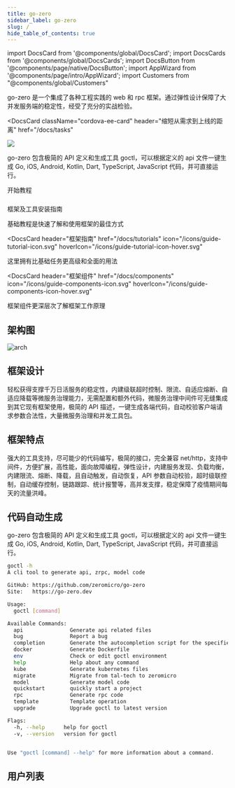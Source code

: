 ```yaml
---
title: go-zero
sidebar_label: go-zero
slug: /
hide_table_of_contents: true
---
```


import DocsCard from '@components/global/DocsCard';
import DocsCards from '@components/global/DocsCards';
import DocsButton from '@components/page/native/DocsButton';
import AppWizard from '@components/page/intro/AppWizard';
import Customers from "@components/global/Customers"

<head>
  <title>Open-Source UI Toolkit to Create Your Own Mobile Apps</title>
  <meta
    name="description"
    content="go-zero 是一个集成了各种工程实践的 web 和 rpc 框架。通过弹性设计保障了大并发服务端的稳定性，经受了充分的实战检验。"
  />
  <link rel="canonical" href="https://go-zero.dev" />
  <link rel="alternate" href="https://go-zero.dev" hreflang="x-default" />
  <link rel="alternate" href="https://go-zero.dev" hreflang="en" />
  <meta property="og:url" content="https://go-zero.dev" />
</head>

go-zero 是一个集成了各种工程实践的 web 和 rpc 框架。通过弹性设计保障了大并发服务端的稳定性，经受了充分的实战检验。

<intro-end />

<DocsCard
  className="cordova-ee-card"
  header="缩短从需求到上线的距离"
  href="/docs/tasks"
>
  <div>
    <img src="/logos/logo.svg" class="cordova-ee-img" />
    <p>
      go-zero 包含极简的 API 定义和生成工具 goctl，可以根据定义的 api 文件一键生成 Go, iOS, Android, Kotlin, Dart, TypeScript, JavaScript 代码，并可直接运行。
    </p>
    <DocsButton className="native-ee-detail">开始教程</DocsButton>
  </div>
</DocsCard>

###

<DocsCards>

<DocsCard 
header="安装教程" 
href="/docs/tasks" 
icon="/icons/guide-installation-icon.svg" 
hoverIcon="/icons/guide-installation-icon-hover.svg">
    <p>框架及工具安装指南</p>
</DocsCard>

<DocsCard 
header="基础教程" 
href="/docs/tasks" 
icon="/icons/guide-task-icon.svg" 
hoverIcon="/icons/guide-task-icon-hover.svg">
    <p>基础教程是快速了解和使用框架的最佳方式</p>
</DocsCard>

<DocsCard
  header="框架指南"
  href="/docs/tutorials"
  icon="/icons/guide-tutorial-icon.svg"
  hoverIcon="/icons/guide-tutorial-icon-hover.svg"
>
  <p>这里拥有比基础任务更高级和全面的用法</p>
</DocsCard>

<DocsCard
  header="框架组件"
  href="/docs/components"
  icon="/icons/guide-components-icon.svg"
  hoverIcon="/icons/guide-components-icon-hover.svg"
>
  <p>框架组件更深层次了解框架工作原理</p>
</DocsCard>

</DocsCards>

## 架构图
![arch](/img/index/arch-cn.svg)

## 框架设计
轻松获得支撑千万日活服务的稳定性，内建级联超时控制、限流、自适应熔断、自适应降载等微服务治理能力，无需配置和额外代码，微服务治理中间件可无缝集成到其它现有框架使用，极简的 API 描述，一键生成各端代码，自动校验客户端请求参数合法性，大量微服务治理和并发工具包。

## 框架特点
强大的工具支持，尽可能少的代码编写，极简的接口，完全兼容 net/http，支持中间件，方便扩展，高性能，面向故障编程，弹性设计，内建服务发现、负载均衡，内建限流、熔断、降载，且自动触发，自动恢复，API 参数自动校验，超时级联控制，自动缓存控制，链路跟踪、统计报警等，高并发支撑，稳定保障了疫情期间每天的流量洪峰。

## 代码自动生成
go-zero 包含极简的 API 定义和生成工具 goctl，可以根据定义的 api 文件一键生成 Go, iOS, Android, Kotlin, Dart, TypeScript, JavaScript 代码，并可直接运行。

```bash
goctl -h
A cli tool to generate api, zrpc, model code

GitHub: https://github.com/zeromicro/go-zero
Site:   https://go-zero.dev

Usage:
  goctl [command]

Available Commands:
  api               Generate api related files
  bug               Report a bug
  completion        Generate the autocompletion script for the specified shell
  docker            Generate Dockerfile
  env               Check or edit goctl environment
  help              Help about any command
  kube              Generate kubernetes files
  migrate           Migrate from tal-tech to zeromicro
  model             Generate model code
  quickstart        quickly start a project
  rpc               Generate rpc code
  template          Template operation
  upgrade           Upgrade goctl to latest version

Flags:
  -h, --help      help for goctl
  -v, --version   version for goctl


Use "goctl [command] --help" for more information about a command.
```

## 用户列表

<Customers nbElements={6} />